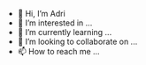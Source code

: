 - 👋 Hi, I’m Adri
- 👀 I’m interested in ...
- 🌱 I’m currently learning ...
- 💞️ I’m looking to collaborate on ...
- 📫 How to reach me ...

<!---
Adrixy78/Adrixy78 is a ✨ special ✨ repository because its `README.md` (this file) appears on your GitHub profile.
You can click the Preview link to take a look at your changes.

#include <iostream>
#include <thread>
#include <chrono>

void dibujarPato(int pasos) {
    for (int i = 0; i < pasos; i++) {
        std::cout << "   __\n";
        std::cout << " /    \\\n";
        std::cout << "| o  o |\n";
        std::cout << " \\_v_/\n";
        std::this_thread::sleep_for(std::chrono::milliseconds(500)); // Pausa de medio segundo
        system("clear"); // Para sistemas Unix-like. En Windows, cambiar a "cls"
    }
}

int main() {
    int numPasos = 5;
    dibujarPato(numPasos);
    
    return 0;
}
```
